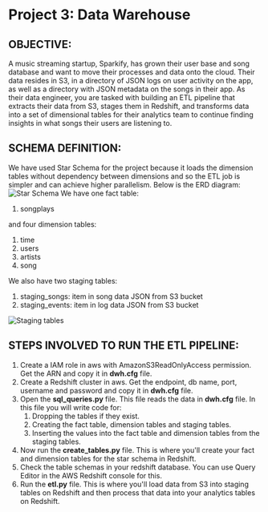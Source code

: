 # **Project 3: Data Warehouse**

## OBJECTIVE: 
A music streaming startup, Sparkify, has grown their user base and song database and want to move their processes and data onto the cloud. Their data resides in S3, in a directory of JSON logs on user activity on the app, as well as a directory with JSON metadata on the songs in their app.
As their data engineer, you are tasked with building an ETL pipeline that extracts their data from S3, stages them in Redshift, and transforms data into a set of dimensional tables for their analytics team to continue finding insights in what songs their users are listening to.

## SCHEMA DEFINITION:
We have used Star Schema for the project because it loads the dimension tables without dependency between dimensions and so the ETL job is simpler and can achieve higher parallelism.
Below is the ERD diagram:
![Star Schema](https://r766469c826419xjupyterlr5tapor7.udacity-student-workspaces.com/files/star%20schema/image.png?_xsrf=2%7C3a81c7c5%7Cf50930d294ab9196f52a66362beed832%7C1575213746)
We have one fact table: 
1. songplays

and four dimension tables:
1. time
2. users
3. artists
4. song

We also have two staging tables:
1. staging_songs: item in song data JSON from S3 bucket
2. staging_events: item in log data JSON from S3 bucket

![Staging tables](https://r766469c826419xjupyterlr5tapor7.udacity-student-workspaces.com/files/star%20schema/image%20(1).png?_xsrf=2%7C3a81c7c5%7Cf50930d294ab9196f52a66362beed832%7C1575213746)

## STEPS INVOLVED TO RUN THE ETL PIPELINE:
1. Create a IAM role in aws with AmazonS3ReadOnlyAccess permission. Get the ARN and copy it in **dwh.cfg** file.
2. Create a Redshift cluster in aws. Get the endpoint, db name, port, username and password and copy it in **dwh.cfg** file.
3. Open the **sql_queries.py** file. This file reads the data in **dwh.cfg** file. In this file you will write code for:
    1. Dropping the tables if they exist.
    2. Creating the fact table, dimension tables and staging tables.
    3. Inserting the values into the fact table and dimension tables from the staging tables.
4. Now run the **create_tables.py** file. This is where you'll create your fact and dimension tables for the star schema in Redshift.
5. Check the table schemas in your redshift database. You can use Query Editor in the AWS Redshift console for this.
6. Run the **etl.py** file. This is where you'll load data from S3 into staging tables on Redshift and then process that data into your analytics tables on Redshift.